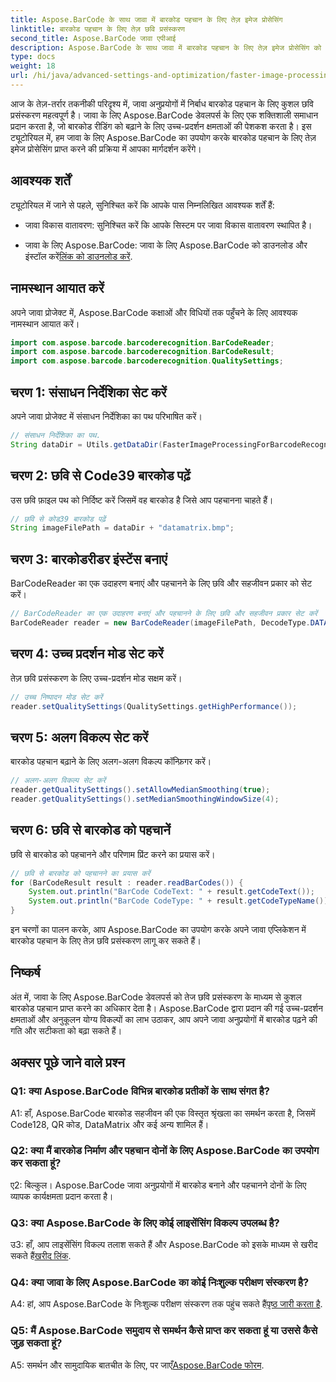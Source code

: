```yaml
---
title: Aspose.BarCode के साथ जावा में बारकोड पहचान के लिए तेज़ इमेज प्रोसेसिंग
linktitle: बारकोड पहचान के लिए तेज़ छवि प्रसंस्करण
second_title: Aspose.BarCode जावा एपीआई
description: Aspose.BarCode के साथ जावा में बारकोड पहचान के लिए तेज़ इमेज प्रोसेसिंग को बढ़ाएं। तेज़ छवि प्रसंस्करण के लिए हमारी चरण-दर-चरण मार्गदर्शिका का पालन करें।
type: docs
weight: 18
url: /hi/java/advanced-settings-and-optimization/faster-image-processing-barcode-recognition/
---
```


आज के तेज़-तर्रार तकनीकी परिदृश्य में, जावा अनुप्रयोगों में निर्बाध बारकोड पहचान के लिए कुशल छवि प्रसंस्करण महत्वपूर्ण है। जावा के लिए Aspose.BarCode डेवलपर्स के लिए एक शक्तिशाली समाधान प्रदान करता है, जो बारकोड रीडिंग को बढ़ाने के लिए उच्च-प्रदर्शन क्षमताओं की पेशकश करता है। इस ट्यूटोरियल में, हम जावा के लिए Aspose.BarCode का उपयोग करके बारकोड पहचान के लिए तेज़ इमेज प्रोसेसिंग प्राप्त करने की प्रक्रिया में आपका मार्गदर्शन करेंगे।

## आवश्यक शर्तें

ट्यूटोरियल में जाने से पहले, सुनिश्चित करें कि आपके पास निम्नलिखित आवश्यक शर्तें हैं:

- जावा विकास वातावरण: सुनिश्चित करें कि आपके सिस्टम पर जावा विकास वातावरण स्थापित है।

-  जावा के लिए Aspose.BarCode: जावा के लिए Aspose.BarCode को डाउनलोड और इंस्टॉल करें[लिंक को डाउनलोड करें](https://releases.aspose.com/barcode/java/).

## नामस्थान आयात करें

अपने जावा प्रोजेक्ट में, Aspose.BarCode कक्षाओं और विधियों तक पहुँचने के लिए आवश्यक नामस्थान आयात करें।

```java
import com.aspose.barcode.barcoderecognition.BarCodeReader;
import com.aspose.barcode.barcoderecognition.BarCodeResult;
import com.aspose.barcode.barcoderecognition.QualitySettings;


```

## चरण 1: संसाधन निर्देशिका सेट करें

अपने जावा प्रोजेक्ट में संसाधन निर्देशिका का पथ परिभाषित करें।

```java
// संसाधन निर्देशिका का पथ.
String dataDir = Utils.getDataDir(FasterImageProcessingForBarcodeRecognition.class) + "BarcodeReader/advanced_features/";
```

## चरण 2: छवि से Code39 बारकोड पढ़ें

उस छवि फ़ाइल पथ को निर्दिष्ट करें जिसमें वह बारकोड है जिसे आप पहचानना चाहते हैं।

```java
// छवि से कोड39 बारकोड पढ़ें
String imageFilePath = dataDir + "datamatrix.bmp";
```

## चरण 3: बारकोडरीडर इंस्टेंस बनाएं

BarCodeReader का एक उदाहरण बनाएं और पहचानने के लिए छवि और सहजीवन प्रकार को सेट करें।

```java
// BarCodeReader का एक उदाहरण बनाएं और पहचानने के लिए छवि और सहजीवन प्रकार सेट करें
BarCodeReader reader = new BarCodeReader(imageFilePath, DecodeType.DATA_MATRIX);
```

## चरण 4: उच्च प्रदर्शन मोड सेट करें

तेज़ छवि प्रसंस्करण के लिए उच्च-प्रदर्शन मोड सक्षम करें।

```java
// उच्च निष्पादन मोड सेट करें
reader.setQualitySettings(QualitySettings.getHighPerformance());
```

## चरण 5: अलग विकल्प सेट करें

बारकोड पहचान बढ़ाने के लिए अलग-अलग विकल्प कॉन्फ़िगर करें।

```java
// अलग-अलग विकल्प सेट करें
reader.getQualitySettings().setAllowMedianSmoothing(true);
reader.getQualitySettings().setMedianSmoothingWindowSize(4);
```

## चरण 6: छवि से बारकोड को पहचानें

छवि से बारकोड को पहचानने और परिणाम प्रिंट करने का प्रयास करें।

```java
// छवि से बारकोड को पहचानने का प्रयास करें
for (BarCodeResult result : reader.readBarCodes()) {
    System.out.println("BarCode CodeText: " + result.getCodeText());
    System.out.println("BarCode CodeType: " + result.getCodeTypeName());
}
```

इन चरणों का पालन करके, आप Aspose.BarCode का उपयोग करके अपने जावा एप्लिकेशन में बारकोड पहचान के लिए तेज़ छवि प्रसंस्करण लागू कर सकते हैं।

## निष्कर्ष

अंत में, जावा के लिए Aspose.BarCode डेवलपर्स को तेज छवि प्रसंस्करण के माध्यम से कुशल बारकोड पहचान प्राप्त करने का अधिकार देता है। Aspose.BarCode द्वारा प्रदान की गई उच्च-प्रदर्शन क्षमताओं और अनुकूलन योग्य विकल्पों का लाभ उठाकर, आप अपने जावा अनुप्रयोगों में बारकोड पढ़ने की गति और सटीकता को बढ़ा सकते हैं।

## अक्सर पूछे जाने वाले प्रश्न

### Q1: क्या Aspose.BarCode विभिन्न बारकोड प्रतीकों के साथ संगत है?

A1: हाँ, Aspose.BarCode बारकोड सहजीवन की एक विस्तृत श्रृंखला का समर्थन करता है, जिसमें Code128, QR कोड, DataMatrix और कई अन्य शामिल हैं।

### Q2: क्या मैं बारकोड निर्माण और पहचान दोनों के लिए Aspose.BarCode का उपयोग कर सकता हूं?

ए2: बिल्कुल। Aspose.BarCode जावा अनुप्रयोगों में बारकोड बनाने और पहचानने दोनों के लिए व्यापक कार्यक्षमता प्रदान करता है।

### Q3: क्या Aspose.BarCode के लिए कोई लाइसेंसिंग विकल्प उपलब्ध है?

 उ3: हाँ, आप लाइसेंसिंग विकल्प तलाश सकते हैं और Aspose.BarCode को इसके माध्यम से खरीद सकते हैं[खरीद लिंक](https://purchase.aspose.com/buy).

### Q4: क्या जावा के लिए Aspose.BarCode का कोई निःशुल्क परीक्षण संस्करण है?

A4: हां, आप Aspose.BarCode के निःशुल्क परीक्षण संस्करण तक पहुंच सकते हैं[पृष्ठ जारी करता है](https://releases.aspose.com/).

### Q5: मैं Aspose.BarCode समुदाय से समर्थन कैसे प्राप्त कर सकता हूं या उससे कैसे जुड़ सकता हूं?

 A5: समर्थन और सामुदायिक बातचीत के लिए, पर जाएँ[Aspose.BarCode फोरम](https://forum.aspose.com/c/barcode/13).